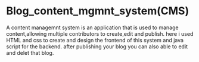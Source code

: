 # Blog_content_mgmnt_system(CMS)
A content managemnt system is an application that is used to manage content,allowing multiple contributors to create,edit and publish.
here i used HTML and css to create and design the frontend of this system and java script for the backend.
after publishing your blog you can also able to edit and delet that blog.

